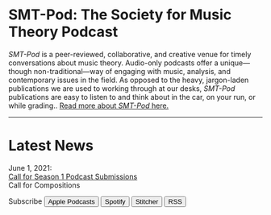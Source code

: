 <div class="hero-image-main" style="background-image: url('images/soundtrap-h6PDEdr9IZo-unsplash.jpg');" alt="Microphone and Laptop. Credit: Soundtrap">
  <div class="hero-text">
    <h1>SMT-Pod: The Society for Music Theory Podcast</h1>
  </div>
</div>

_SMT-Pod_ is a peer-reviewed, collaborative, and creative venue for timely conversations about music theory. Audio-only podcasts offer a unique—though non-traditional—way of engaging with music, analysis, and contemporary issues in the field. As opposed to the heavy, jargon-laden publications we are used to working through at our desks, _SMT-Pod_ publications are easy to listen to and think about in the car, on your run, or while grading.. [Read more about _SMT-Pod_ here.](about)

<hr>

# Latest News
June 1, 2021: \
[Call for Season 1 Podcast Submissions](../submit) \
Call for Compositions
  
<div class="subscribe">
<p style="padding-right: 30px;">Subscribe
<a href="http://google.com" target="_blank"><button>Apple Podcasts</button></a>
<a href="http://google.com" target="_blank"><button>Spotify</button></a>
<a href="http://google.com" target="_blank"><button>Stitcher</button></a>
<a href="http://google.com" target="_blank"><button>RSS</button></a>
</p></div>

